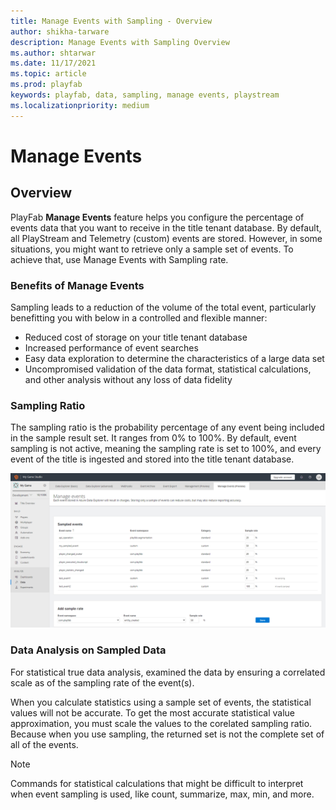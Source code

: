 ```yaml
---
title: Manage Events with Sampling - Overview
author: shikha-tarware
description: Manage Events with Sampling Overview
ms.author: shtarwar
ms.date: 11/17/2021
ms.topic: article
ms.prod: playfab
keywords: playfab, data, sampling, manage events, playstream
ms.localizationpriority: medium
---
```


# Manage Events

## Overview
PlayFab **Manage Events** feature helps you configure the percentage of events data that you want to receive in the title tenant database. 
By default, all PlayStream and Telemetry (custom) events are stored. However, in some situations, you might want to retrieve only a sample set of events. To achieve that, use Manage Events with Sampling rate. 

### Benefits of Manage Events

Sampling leads to a reduction of the volume of the total event, particularly benefitting you with below in a controlled and flexible manner:
- Reduced cost of storage on your title tenant database
- Increased performance of event searches 
- Easy data exploration to determine the characteristics of a large data set 
- Uncompromised validation of the data format, statistical calculations, and other analysis without any loss of data fidelity 

### Sampling Ratio

The sampling ratio is the probability percentage of any event being included in the sample result set. It ranges from 0% to 100%. By default, event sampling is not active, meaning the sampling rate is set to 100%, and every event of the title is ingested and stored into the title tenant database.

![Screenshot of Manage Events Overview](media/sampling-overview.png "Manage Events with Samomg") 

### Data Analysis on Sampled Data
For statistical true data analysis, examined the data by ensuring a correlated scale as of the sampling rate of the event(s). 

When you calculate statistics using a sample set of events, the statistical values will not be accurate. To get the most accurate statistical value approximation, you must scale the values to the corelated sampling ratio. Because when you use sampling, the returned set is not the complete set of all of the events. 

> [!Note]
> Commands for statistical calculations that might be difficult to interpret when event sampling is used, like count, summarize, max, min, and more. 

